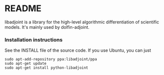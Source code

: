 # README #

libadjoint is a library for the high-level algorithmic differentiation of scientific models. It's mainly used by dolfin-adjoint.

### Installation instructions ###

See the INSTALL file of the source code. If you use Ubuntu, you can just

    sudo apt-add-repository ppa:libadjoint/ppa
    sudo apt-get update
    sudo apt-get install python-libadjoint